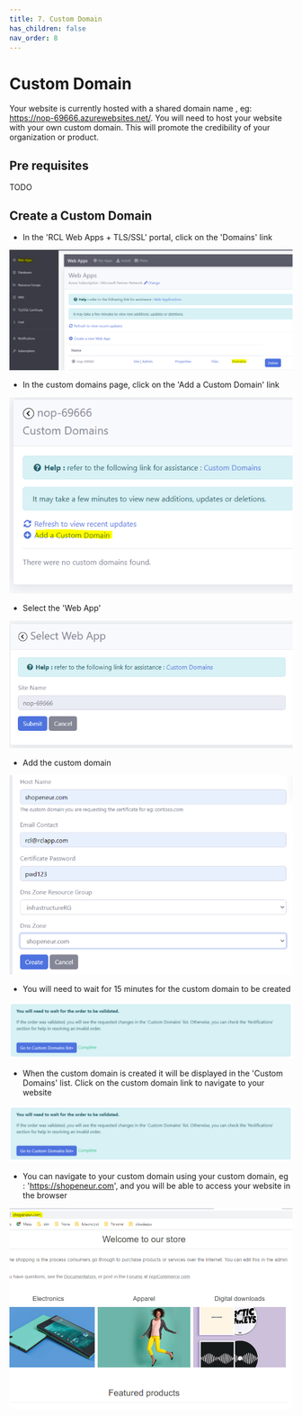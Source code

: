 ```yaml
---
title: 7. Custom Domain
has_children: false
nav_order: 8
---
```


# Custom Domain

Your website is currently hosted with a shared domain name , eg: https://nop-69666.azurewebsites.net/. You will need to host your website with your own custom domain. This will promote the credibility of your organization or product.

## Pre requisites

TODO

## Create a Custom Domain

- In the 'RCL Web Apps + TLS/SSL' portal, click on the 'Domains' link

![custom-domain](images/custom-domain-open.PNG)

- In the custom domains page, click on the 'Add a Custom Domain' link

![custom-domain](images/custom-domain-add.PNG)

- Select the 'Web App'

![custom-domain](images/custom-domain-create.PNG)

- Add the custom domain

![custom-domain](images/custom-domain-create2.PNG)

- You will need to wait for 15 minutes for the custom domain to be created

![custom-domain](images/custom-domain-create3.PNG)

- When the custom domain is created it will be displayed in the 'Custom Domains' list. Click on the custom domain link to navigate to your website

![custom-domain](images/custom-domain-create3.PNG)

- You can navigate to your custom domain using your custom domain, eg : 'https://shopeneur.com', and you will be able to access your website in the browser

![custom-domain](images/custom-domain-site.PNG)
